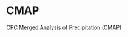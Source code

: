 # CMAP
[CPC Merged Analysis of Precipitation (CMAP)](https://www.cpc.ncep.noaa.gov/products/global_precip/html/wpage.cmap.html)

